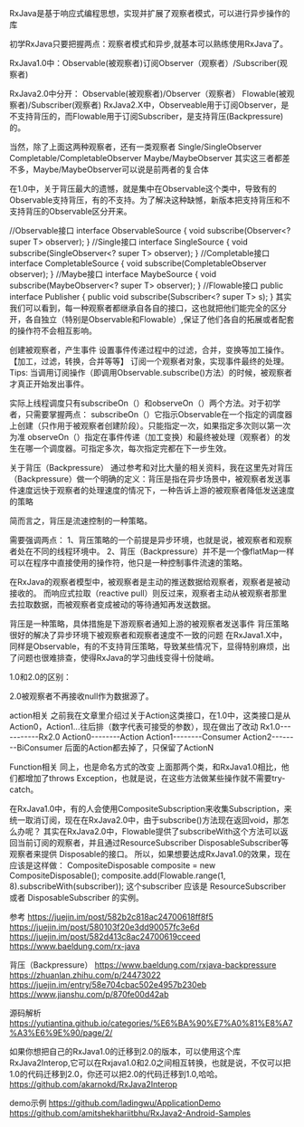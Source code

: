 RxJava是基于响应式编程思想，实现并扩展了观察者模式，可以进行异步操作的库


初学RxJava只要把握两点：观察者模式和异步,就基本可以熟练使用RxJava了。

RxJava1.0中：Observable(被观察者)订阅Observer（观察者）/Subscriber(观察者)

RxJava2.0中分开：
Observable(被观察者)/Observer（观察者）
Flowable(被观察者)/Subscriber(观察者)
RxJava2.X中，Observeable用于订阅Observer，是不支持背压的，而Flowable用于订阅Subscriber，是支持背压(Backpressure)的。

当然，除了上面这两种观察者，还有一类观察者
Single/SingleObserver
Completable/CompletableObserver
Maybe/MaybeObserver
其实这三者都差不多，Maybe/MaybeObserver可以说是前两者的复合体


在1.0中，关于背压最大的遗憾，就是集中在Observable这个类中，导致有的Observable支持背压，有的不支持。为了解决这种缺憾，新版本把支持背压和不支持背压的Observable区分开来。



//Observable接口
interface ObservableSource<T> {
    void subscribe(Observer<? super T> observer);
}
//Single接口
interface SingleSource<T> {
    void subscribe(SingleObserver<? super T> observer);
}
//Completable接口
interface CompletableSource {
    void subscribe(CompletableObserver observer);
}
//Maybe接口
interface MaybeSource<T> {
    void subscribe(MaybeObserver<? super T> observer);
}
//Flowable接口
public interface Publisher<T> {
    public void subscribe(Subscriber<? super T> s);
}
其实我们可以看到，每一种观察者都继承自各自的接口，这也就把他们能完全的区分开，各自独立（特别是Observable和Flowable）,保证了他们各自的拓展或者配套的操作符不会相互影响。



创建被观察者，产生事件
设置事件传递过程中的过滤，合并，变换等加工操作。【加工，过滤，转换，合并等等】
订阅一个观察者对象，实现事件最终的处理。
Tips: 当调用订阅操作（即调用Observable.subscribe()方法）的时候，被观察者才真正开始发出事件。


实际上线程调度只有subscribeOn（）和observeOn（）两个方法。对于初学者，只需要掌握两点：
subscribeOn（）它指示Observable在一个指定的调度器上创建（只作用于被观察者创建阶段）。只能指定一次，如果指定多次则以第一次为准
observeOn（）指定在事件传递（加工变换）和最终被处理（观察者）的发生在哪一个调度器。可指定多次，每次指定完都在下一步生效。


关于背压（Backpressure）
通过参考和对比大量的相关资料，我在这里先对背压（Backpressure）做一个明确的定义：背压是指在异步场景中，被观察者发送事件速度远快于观察者的处理速度的情况下，一种告诉上游的被观察者降低发送速度的策略

简而言之，背压是流速控制的一种策略。

需要强调两点：
1、背压策略的一个前提是异步环境，也就是说，被观察者和观察者处在不同的线程环境中。
2、背压（Backpressure）并不是一个像flatMap一样可以在程序中直接使用的操作符，他只是一种控制事件流速的策略。

在RxJava的观察者模型中，被观察者是主动的推送数据给观察者，观察者是被动接收的。
而响应式拉取（reactive pull）则反过来，观察者主动从被观察者那里去拉取数据，而被观察者变成被动的等待通知再发送数据。


背压是一种策略，具体措施是下游观察者通知上游的被观察者发送事件
背压策略很好的解决了异步环境下被观察者和观察者速度不一致的问题
在RxJava1.X中，同样是Observable，有的不支持背压策略，导致某些情况下，显得特别麻烦，出了问题也很难排查，使得RxJava的学习曲线变得十份陡峭。


1.0和2.0的区别：

2.0被观察者不再接收null作为数据源了。

action相关
之前我在文章里介绍过关于Action这类接口，在1.0中，这类接口是从Action0，Action1...往后排（数字代表可接受的参数），现在做出了改动
Rx1.0-----------Rx2.0
Action0--------Action
Action1--------Consumer
Action2--------BiConsumer
后面的Action都去掉了，只保留了ActionN

Function相关
同上，也是命名方式的改变
上面那两个类，和RxJava1.0相比，他们都增加了throws Exception，也就是说，在这些方法做某些操作就不需要try-catch。

在RxJava1.0中，有的人会使用CompositeSubscription来收集Subscription，来统一取消订阅，现在在RxJava2.0中，由于subscribe()方法现在返回void，那怎么办呢？
其实在RxJava2.0中，Flowable提供了subscribeWith这个方法可以返回当前订阅的观察者，并且通过ResourceSubscriber DisposableSubscriber等观察者来提供 Disposable的接口。
所以，如果想要达成RxJava1.0的效果，现在应该是这样做：
CompositeDisposable composite = new CompositeDisposable();
composite.add(Flowable.range(1, 8).subscribeWith(subscriber));
这个subscriber 应该是 ResourceSubscriber 或者 DisposableSubscriber 的实例。



参考
https://juejin.im/post/582b2c818ac24700618ff8f5
https://juejin.im/post/580103f20e3dd90057fc3e6d
https://juejin.im/post/582d413c8ac24700619cceed
https://www.baeldung.com/rx-java


背压（Backpressure）
https://www.baeldung.com/rxjava-backpressure
https://zhuanlan.zhihu.com/p/24473022
https://juejin.im/entry/58e704cbac502e4957b230eb
https://www.jianshu.com/p/870fe00d42ab


源码解析
https://yutiantina.github.io/categories/%E6%BA%90%E7%A0%81%E8%A7%A3%E6%9E%90/page/2/



如果你想把自己的RxJava1.0的迁移到2.0的版本，可以使用这个库RxJava2Interop,它可以在Rxjava1.0和2.0之间相互转换，也就是说，不仅可以把1.0的代码迁移到2.0，你还可以把2.0的代码迁移到1.0,哈哈。
https://github.com/akarnokd/RxJava2Interop


demo示例
https://github.com/ladingwu/ApplicationDemo
https://github.com/amitshekhariitbhu/RxJava2-Android-Samples



